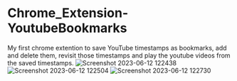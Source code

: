 # Chrome_Extension-YoutubeBookmarks
My first chrome extention to save YouTube timestamps as bookmarks, add and delete them, revisit those timestamps and play the youtube videos from the saved timestamps. 
![Screenshot 2023-06-12 122438](https://github.com/anne-ananya/Chrome_Extension-YoutubeBookmarks/assets/124860809/bff9a9b1-f258-40ff-920a-0fc05f7dc76c)
![Screenshot 2023-06-12 122504](https://github.com/anne-ananya/Chrome_Extension-YoutubeBookmarks/assets/124860809/58254167-b3d0-4a62-8795-22ba092982f0)
![Screenshot 2023-06-12 122730](https://github.com/anne-ananya/Chrome_Extension-YoutubeBookmarks/assets/124860809/e7cf943a-cad1-4f7b-8660-682562196e1a)
